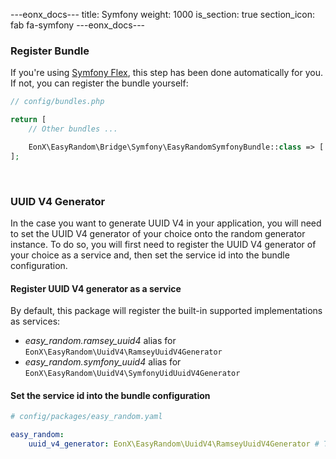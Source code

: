 ---eonx_docs---
title: Symfony
weight: 1000
is_section: true
section_icon: fab fa-symfony
---eonx_docs---

### Register Bundle

If you're using [Symfony Flex][1], this step has been done automatically for you. If not, you can register the bundle
yourself:

```php
// config/bundles.php

return [
    // Other bundles ...

    EonX\EasyRandom\Bridge\Symfony\EasyRandomSymfonyBundle::class => ['all' => true],
];
```

<br>

### UUID V4 Generator

In the case you want to generate UUID V4 in your application, you will need to set the UUID V4 generator of your choice
onto the random generator instance. To do so, you will first need to register the UUID V4 generator of your choice as
a service and, then set the service id into the bundle configuration.

#### Register UUID V4 generator as a service

By default, this package will register the built-in supported implementations as services:

- *easy_random.ramsey_uuid4* alias for `EonX\EasyRandom\UuidV4\RamseyUuidV4Generator`
- *easy_random.symfony_uuid4* alias for `EonX\EasyRandom\UuidV4\SymfonyUidUuidV4Generator`

#### Set the service id into the bundle configuration

```yaml
# config/packages/easy_random.yaml

easy_random:
    uuid_v4_generator: EonX\EasyRandom\UuidV4\RamseyUuidV4Generator # The service id
```

[1]: https://flex.symfony.com/
